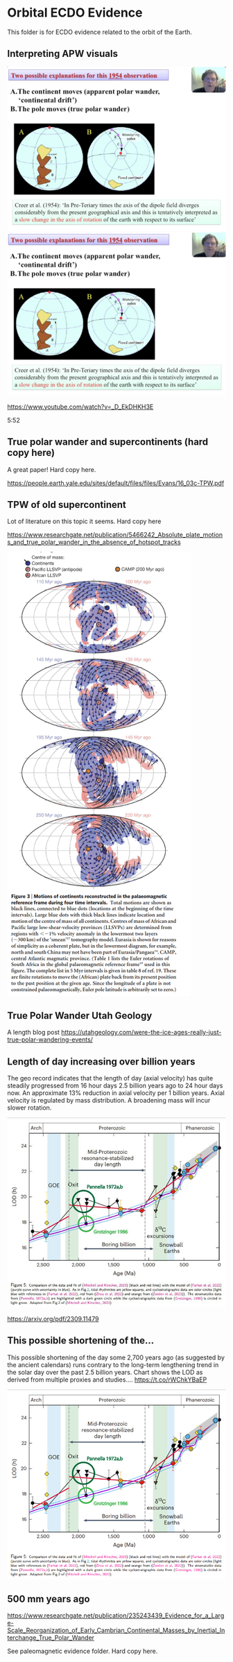 # Orbital ECDO Evidence

This folder is for ECDO evidence related to the orbit of the Earth.

## Interpreting APW visuals

![](img/apw1.png)
![](img/apw2.png)

https://www.youtube.com/watch?v=_D_EkDHKH3E

5:52

## True polar wander and supercontinents (hard copy here)

A great paper! Hard copy here.

https://people.earth.yale.edu/sites/default/files/files/Evans/16_03c-TPW.pdf

## TPW of old supercontinent

Lot of literature on this topic it seems. Hard copy here

https://www.researchgate.net/publication/5466242_Absolute_plate_motions_and_true_polar_wander_in_the_absence_of_hotspot_tracks

![](img/tpw.png)

## True Polar Wander Utah Geology

A length blog post https://utahgeology.com/were-the-ice-ages-really-just-true-polar-wandering-events/

## Length of day increasing over billion years

The geo record indicates that the length of day (axial velocity) has quite steadily progressed from 16 hour days 2.5 billion years ago to 24 hour days now. An approximate 13% reduction in axial velocity per 1 billion years. Axial velocity is regulated by mass distribution. A broadening mass will incur slower rotation.

![](img/rotation-slowing.jpg)

https://arxiv.org/pdf/2309.11479

## This possible shortening of the...

This possible shortening of the day some 2,700 years ago (as suggested by the ancient calendars) runs contrary to the long-term lengthening trend in the solar day over the past 2.5 billion years. Chart shows the LOD as derived from multiple proxies and studies.… https://t.co/rWChkYBaEP

![](img/1807026838419447937-GRPYBdfWwAANHT-.png)

## 500 mm years ago

https://www.researchgate.net/publication/235243439_Evidence_for_a_Large-Scale_Reorganization_of_Early_Cambrian_Continental_Masses_by_Inertial_Interchange_True_Polar_Wander

See paleomagnetic evidence folder. Hard copy here.
